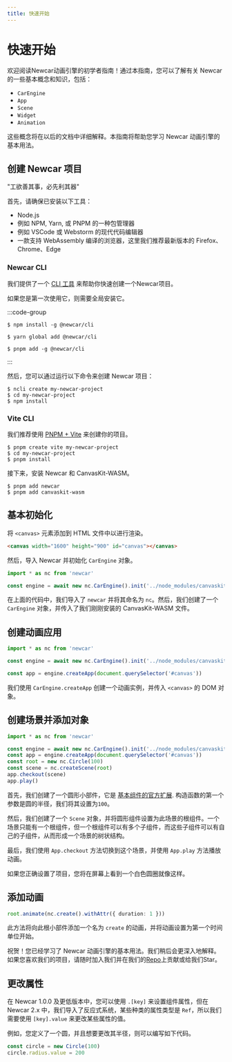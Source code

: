 ```yaml
---
title: 快速开始
---
```

<script setup lang="ts">
import { default as DemoCircle } from '../../basic/demos/getting-started/circle.vue'
</script>

# 快速开始

欢迎阅读Newcar动画引擎的初学者指南！通过本指南，您可以了解有关 Newcar 的一些基本概念和知识，包括：

- `CarEngine`
- `App`
- `Scene`
- `Widget`
- `Animation`

这些概念将在以后的文档中详细解释。本指南将帮助您学习 Newcar 动画引擎的基本用法。

## 创建 Newcar 项目

"工欲善其事，必先利其器"

首先，请确保已安装以下工具：

- Node.js
- 例如 NPM, Yarn, 或 PNPM 的一种包管理器
- 例如 VSCode 或 Webstorm 的现代代码编辑器
- 一款支持 WebAssembly 编译的浏览器，这里我们推荐最新版本的 Firefox、Chrome、Edge

### Newcar CLI

我们提供了一个 [CLI 工具](https://www.npmjs.com/package/@newcar/cli) 来帮助你快速创建一个Newcar项目。

如果您是第一次使用它，则需要全局安装它。

:::code-group

```shell [npm]
$ npm install -g @newcar/cli
```

```shell [yarn]
$ yarn global add @newcar/cli
```

```shell [pnpm]
$ pnpm add -g @newcar/cli
```

:::

然后，您可以通过运行以下命令来创建 Newcar 项目：

```shell
$ ncli create my-newcar-project
$ cd my-newcar-project
$ npm install
```

### Vite CLI

我们推荐使用 [PNPM + Vite](https://vitejs.dev/guide/#scaffolding-your-first-vite-project) 来创建你的项目。

```shell
$ pnpm create vite my-newcar-project
$ cd my-newcar-project
$ pnpm install
```

接下来，安装 Newcar 和 CanvasKit-WASM。

```shell
$ pnpm add newcar
$ pnpm add canvaskit-wasm
```

## 基本初始化

将 `<canvas>` 元素添加到 HTML 文件中以进行渲染。

```html
<canvas width="1600" height="900" id="canvas"></canvas>
```

然后，导入 Newcar 并初始化 `CarEngine` 对象。

```typescript
import * as nc from 'newcar'

const engine = await new nc.CarEngine().init('../node_modules/canvaskit-wasm/bin/canvaskit.wasm')
```

在上面的代码中，我们导入了 `newcar` 并将其命名为 `nc`。然后，我们创建了一个 `CarEngine` 对象，并传入了我们刚刚安装的 CanvasKit-WASM 文件。

## 创建动画应用

```typescript
import * as nc from 'newcar'

const engine = await new nc.CarEngine().init('../node_modules/canvaskit-wasm/bin/canvaskit.wasm')

const app = engine.createApp(document.querySelector('#canvas'))
```
我们使用 `CarEngine.createApp` 创建一个动画实例，并传入 `<canvas>` 的 DOM 对象。

## 创建场景并添加对象

```typescript
import * as nc from 'newcar'

const engine = await new nc.CarEngine().init('../node_modules/canvaskit-wasm/bin/canvaskit.wasm')
const app = engine.createApp(document.querySelector('#canvas'))
const root = new nc.Circle(100)
const scene = nc.createScene(root)
app.checkout(scene)
app.play()
```

首先，我们创建了一个圆形小部件，它是 [基本组件的官方扩展](/dev/basic-widget). 构造函数的第一个参数是圆的半径，我们将其设置为`100`。

然后，我们创建了一个 `Scene` 对象，并将圆形组件设置为此场景的根组件。一个场景只能有一个根组件，但一个根组件可以有多个子组件，而这些子组件可以有自己的子组件，从而形成一个场景的树状结构。

最后，我们使用 `App.checkout` 方法切换到这个场景，并使用 `App.play` 方法播放动画。

如果您正确设置了项目，您将在屏幕上看到一个白色圆圈就像这样。
<DemoCircle/>
## 添加动画

```typescript
root.animate(nc.create().withAttr({ duration: 1 }))
```

此方法将向此根小部件添加一个名为 `create` 的动画，并将动画设置为第一个时间单位开始。

祝贺！您已经学习了 Newcar 动画引擎的基本用法。我们稍后会更深入地解释。如果您喜欢我们的项目，请随时加入我们并在我们的[Repo](https://github.com/dromara/newcar)上贡献或给我们Star。

## 更改属性

在 Newcar 1.0.0 及更低版本中，您可以使用 `.[key]` 来设置组件属性，但在 Newcar 2.x 中，我们导入了反应式系统，某些种类的属性类型是 `Ref`，所以我们需要使用 `[key].value` 来更改某些属性的值。

例如，您定义了一个圆，并且想要更改其半径，则可以编写如下代码。

```ts
const circle = new Circle(100)
circle.radius.value = 200
```
